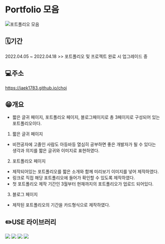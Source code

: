 # Portfolio 모음
![포트폴리오 모음](https://user-images.githubusercontent.com/73649967/168526058-43275943-fe9f-4a67-8fee-887ece521915.png)

## 🗓️기간
2022.04.05 ~ 2022.04.18 >> 포트폴리오 및 프로젝트 완료 시 업그레이드 중

## 💻주소
https://jaek1783.github.io/choi

## 😁개요
- 짧은 글귀 페이지, 포트폴리오 페이지, 블로그페이지로 총 3페이지로 구성되어 있는 포트폴리오이다.

1. 짧은 글귀 페이지
- 비전공자에 고졸인 사람도 아등바등 열심히 공부하면 좋은 개발자가 될 수 있다는 생각과 의지를 짧은 글귀와 이미지로 표현하였다.

2. 포트폴리오 페이지
- 제작되어있는 포트폴리오를 짧은 소개와 함께 미리보기 이미지를 넣어 제작하였다.
- 링크로 직접 해당 포트폴리오에 들어가 확인할 수 있도록 제작하였다.
- 첫 포트폴리오 제작 기간인 3월부터 현재까지의 포트폴리오가 업로드 되어있다.

3. 블로그 페이지
- 제작된 포트폴리오의 기간을 카드형식으로 제작하였다.

## ✏️USE 라이브러리
<img src="https://img.shields.io/badge/Pixabay-2EC66D?style=for-the-badge&logo=Pixabay&logoColor=white"> <img src="https://img.shields.io/badge/YouTube-FF0000?style=for-the-badge&logo=YouTube&logoColor=white"> <img src="https://img.shields.io/badge/Visual Studio Code-007ACC?style=for-the-badge&logo=Visual Studio Code&logoColor=white"> <img src="https://img.shields.io/badge/React-61DAFB?style=for-the-badge&logo=React&logoColor=white">
